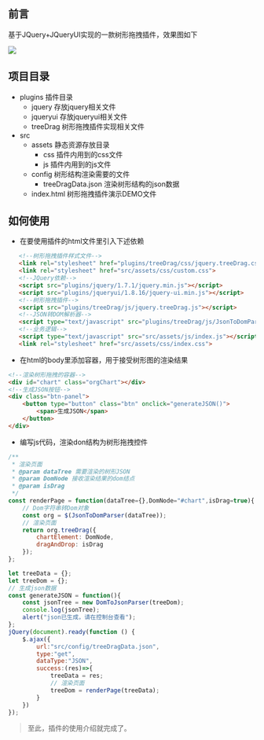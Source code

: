 ## 前言
基于JQuery+JQueryUI实现的一款树形拖拽插件，效果图如下

![](https://user-gold-cdn.xitu.io/2020/5/8/171f4b58065134b2?w=1782&h=739&f=gif&s=2214918)

## 项目目录
* plugins 插件目录
    * jquery 存放jquery相关文件
    * jqueryui 存放jqueryui相关文件
    * treeDrag 树形拖拽插件实现相关文件
* src
    * assets 静态资源存放目录
        * css 插件内用到的css文件
        * js 插件内用到的js文件
    * config 树形结构渲染需要的文件
        * treeDragData.json 渲染树形结构的json数据
    * index.html 树形拖拽插件演示DEMO文件
    
 ## 如何使用
 
 * 在要使用插件的html文件里引入下述依赖
 ```html
    <!--树形拖拽插件样式文件-->
    <link rel="stylesheet" href="plugins/treeDrag/css/jquery.treeDrag.css">
    <link rel="stylesheet" href="src/assets/css/custom.css">
    <!--JQuery依赖-->
    <script src="plugins/jquery/1.7.1/jquery.min.js"></script>
    <script src="plugins/jqueryui/1.8.16/jquery-ui.min.js"></script>
    <!--树形拖拽插件-->
    <script src="plugins/treeDrag/js/jquery.treeDrag.js"></script>
    <!--JSON转DOM解析器-->
    <script type="text/javascript" src="plugins/treeDrag/js/JsonToDomParser.js"></script>
    <!--业务逻辑-->
    <script type="text/javascript" src="src/assets/js/index.js"></script>
    <link rel="stylesheet" href="src/assets/css/index.css">
```
* 在html的body里添加容器，用于接受树形图的渲染结果

```html
<!--渲染树形拖拽的容器-->
<div id="chart" class="orgChart"></div>
<!--生成JSON按钮-->
<div class="btn-panel">
    <button type="button" class="btn" onclick="generateJSON()">
        <span>生成JSON</span>
    </button>
</div>
```
* 编写js代码，渲染don结构为树形拖拽控件
```javascript
/**
 * 渲染页面
 * @param dataTree 需要渲染的树形JSON
 * @param DomNode 接收渲染结果的dom结点
 * @param isDrag
 */
const renderPage = function(dataTree={},DomNode="#chart",isDrag=true){
    // Dom字符串转Dom对象
    const org = $(JsonToDomParser(dataTree));
    // 渲染页面
    return org.treeDrag({
        chartElement: DomNode,
        dragAndDrop: isDrag
    });
};

let treeData = {};
let treeDom = {};
// 生成json数据
const generateJSON = function(){
    const jsonTree = new DomToJsonParser(treeDom);
    console.log(jsonTree);
    alert("json已生成，请在控制台查看");
};
jQuery(document).ready(function () {
    $.ajax({
        url:"src/config/treeDragData.json",
        type:"get",
        dataType:"JSON",
        success:(res)=>{
            treeData = res;
            // 渲染页面
            treeDom = renderPage(treeData);
        }
    })
});
```

> 至此，插件的使用介绍就完成了。
